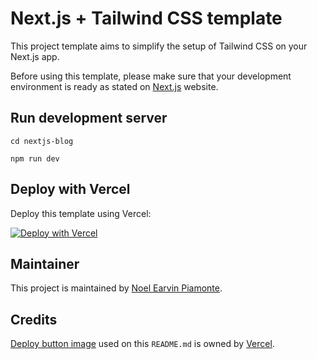 # Next.js + Tailwind CSS template

This project template aims to simplify the setup of Tailwind CSS on your Next.js app.

Before using this template, please make sure that your development environment is ready as stated on [Next.js](https://nextjs.org/learn/basics/create-nextjs-app/setup) website.

## Run development server

```
cd nextjs-blog
```

```
npm run dev
```

## Deploy with Vercel

Deploy this template using Vercel:

[![Deploy with Vercel](https://vercel.com/button)](https://vercel.com/import/project?template=https://github.com/earvinpiamonte/nextjs-tailwindcss-template)

## Maintainer

This project is maintained by [Noel Earvin Piamonte](https://www.earvinpiamonte.com).

## Credits

[Deploy button image](https://vercel.com/button) used on this `README.md` is owned by [Vercel](https://vercel.com).
